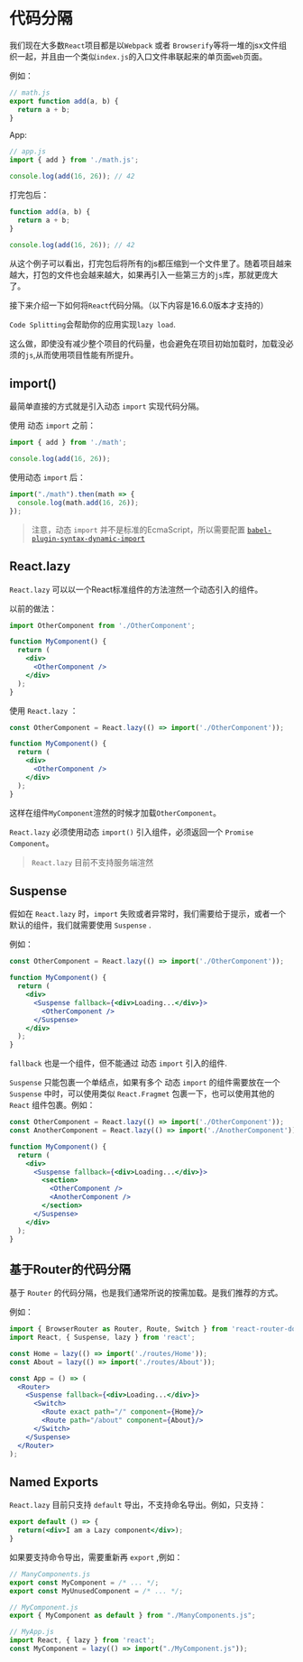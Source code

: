 # 代码分隔

我们现在大多数`React`项目都是以`Webpack` 或者 `Browserify`等将一堆的jsx文件组织一起，并且由一个类似`index.js`的入口文件串联起来的单页面`web`页面。

例如：

```js
// math.js
export function add(a, b) {
  return a + b;
}
```
App:

```js
// app.js
import { add } from './math.js';

console.log(add(16, 26)); // 42
```

打完包后：

```js
function add(a, b) {
  return a + b;
}

console.log(add(16, 26)); // 42
```

从这个例子可以看出，打完包后将所有的js都压缩到一个文件里了。随着项目越来越大，打包的文件也会越来越大，如果再引入一些第三方的`js`库，那就更庞大了。

接下来介绍一下如何将`React`代码分隔。（以下内容是16.6.0版本才支持的）

`Code Splitting`会帮助你的应用实现`lazy load`.

这么做，即使没有减少整个项目的代码量，也会避免在项目初始加载时，加载没必须的`js`,从而使用项目性能有所提升。

## import()

最简单直接的方式就是引入动态 `import` 实现代码分隔。

使用 动态 `import` 之前：

```js
import { add } from './math';

console.log(add(16, 26));
```
使用动态 `import` 后：

```js
import("./math").then(math => {
  console.log(math.add(16, 26));
});
```

> 注意，动态 `import` 并不是标准的EcmaScript，所以需要配置 [`babel-plugin-syntax-dynamic-import`](https://yarnpkg.com/en/package/babel-plugin-syntax-dynamic-import)

## React.lazy

`React.lazy` 可以以一个React标准组件的方法渲然一个动态引入的组件。

以前的做法：

```jsx
import OtherComponent from './OtherComponent';

function MyComponent() {
  return (
    <div>
      <OtherComponent />
    </div>
  );
}
```

使用 `React.lazy` ：

```jsx
const OtherComponent = React.lazy(() => import('./OtherComponent'));

function MyComponent() {
  return (
    <div>
      <OtherComponent />
    </div>
  );
}
```

这样在组件`MyComponent`渲然的时候才加载`OtherComponent`。

`React.lazy` 必须使用动态 `import()` 引入组件，必须返回一个 `Promise Component`。

> `React.lazy` 目前不支持服务端渲然

## Suspense

假如在 `React.lazy` 时，`import` 失败或者异常时，我们需要给于提示，或者一个默认的组件，我们就需要使用  `Suspense` .

例如：

```jsx
const OtherComponent = React.lazy(() => import('./OtherComponent'));

function MyComponent() {
  return (
    <div>
      <Suspense fallback={<div>Loading...</div>}>
        <OtherComponent />
      </Suspense>
    </div>
  );
}
```

`fallback` 也是一个组件，但不能通过 动态 `import` 引入的组件.

`Suspense` 只能包裹一个单结点，如果有多个 动态 `import` 的组件需要放在一个 `Suspense` 中时，可以使用类似 `React.Fragmet` 包裹一下，也可以使用其他的 `React` 组件包裹。例如：

```jsx
const OtherComponent = React.lazy(() => import('./OtherComponent'));
const AnotherComponent = React.lazy(() => import('./AnotherComponent'));

function MyComponent() {
  return (
    <div>
      <Suspense fallback={<div>Loading...</div>}>
        <section>
          <OtherComponent />
          <AnotherComponent />
        </section>
      </Suspense>
    </div>
  );
}
```

## 基于Router的代码分隔

基于 `Router` 的代码分隔，也是我们通常所说的按需加载。是我们推荐的方式。

例如：

```jsx
import { BrowserRouter as Router, Route, Switch } from 'react-router-dom';
import React, { Suspense, lazy } from 'react';

const Home = lazy(() => import('./routes/Home'));
const About = lazy(() => import('./routes/About'));

const App = () => (
  <Router>
    <Suspense fallback={<div>Loading...</div>}>
      <Switch>
        <Route exact path="/" component={Home}/>
        <Route path="/about" component={About}/>
      </Switch>
    </Suspense>
  </Router>
);
```

## Named Exports

`React.lazy` 目前只支持 `default` 导出，不支持命名导出。例如，只支持：

```jsx
export default () => {
  return(<div>I am a Lazy component</div>);
}
```

如果要支持命令导出，需要重新再 `export` ,例如：

```jsx
// ManyComponents.js
export const MyComponent = /* ... */;
export const MyUnusedComponent = /* ... */;
```
```jsx
// MyComponent.js
export { MyComponent as default } from "./ManyComponents.js";
```
```jsx
// MyApp.js
import React, { lazy } from 'react';
const MyComponent = lazy(() => import("./MyComponent.js"));
```